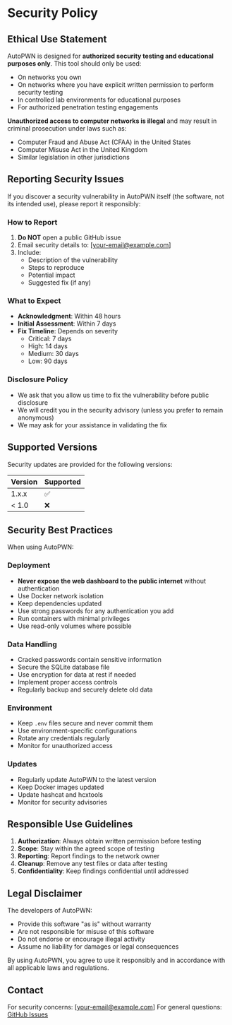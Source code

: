 # Security Policy

## Ethical Use Statement

AutoPWN is designed for **authorized security testing and educational purposes only**. This tool should only be used:

- On networks you own
- On networks where you have explicit written permission to perform security testing
- In controlled lab environments for educational purposes
- For authorized penetration testing engagements

**Unauthorized access to computer networks is illegal** and may result in criminal prosecution under laws such as:
- Computer Fraud and Abuse Act (CFAA) in the United States
- Computer Misuse Act in the United Kingdom
- Similar legislation in other jurisdictions

## Reporting Security Issues

If you discover a security vulnerability in AutoPWN itself (the software, not its intended use), please report it responsibly:

### How to Report

1. **Do NOT** open a public GitHub issue
2. Email security details to: [your-email@example.com]
3. Include:
   - Description of the vulnerability
   - Steps to reproduce
   - Potential impact
   - Suggested fix (if any)

### What to Expect

- **Acknowledgment**: Within 48 hours
- **Initial Assessment**: Within 7 days
- **Fix Timeline**: Depends on severity
  - Critical: 7 days
  - High: 14 days
  - Medium: 30 days
  - Low: 90 days

### Disclosure Policy

- We ask that you allow us time to fix the vulnerability before public disclosure
- We will credit you in the security advisory (unless you prefer to remain anonymous)
- We may ask for your assistance in validating the fix

## Supported Versions

Security updates are provided for the following versions:

| Version | Supported          |
| ------- | ------------------ |
| 1.x.x   | :white_check_mark: |
| < 1.0   | :x:                |

## Security Best Practices

When using AutoPWN:

### Deployment
- **Never expose the web dashboard to the public internet** without authentication
- Use Docker network isolation
- Keep dependencies updated
- Use strong passwords for any authentication you add
- Run containers with minimal privileges
- Use read-only volumes where possible

### Data Handling
- Cracked passwords contain sensitive information
- Secure the SQLite database file
- Use encryption for data at rest if needed
- Implement proper access controls
- Regularly backup and securely delete old data

### Environment
- Keep `.env` files secure and never commit them
- Use environment-specific configurations
- Rotate any credentials regularly
- Monitor for unauthorized access

### Updates
- Regularly update AutoPWN to the latest version
- Keep Docker images updated
- Update hashcat and hcxtools
- Monitor for security advisories

## Responsible Use Guidelines

1. **Authorization**: Always obtain written permission before testing
2. **Scope**: Stay within the agreed scope of testing
3. **Reporting**: Report findings to the network owner
4. **Cleanup**: Remove any test files or data after testing
5. **Confidentiality**: Keep findings confidential until addressed

## Legal Disclaimer

The developers of AutoPWN:
- Provide this software "as is" without warranty
- Are not responsible for misuse of this software
- Do not endorse or encourage illegal activity
- Assume no liability for damages or legal consequences

By using AutoPWN, you agree to use it responsibly and in accordance with all applicable laws and regulations.

## Contact

For security concerns: [your-email@example.com]
For general questions: [GitHub Issues](https://github.com/YOUR_USERNAME/autopwn/issues)
